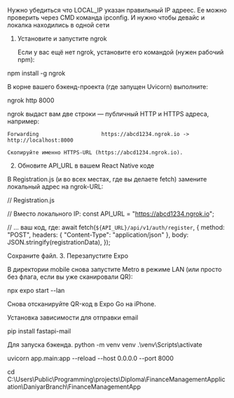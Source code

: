 Нужно убедиться что LOCAL_IP указан правильный IP адреес. Ее можно проверить через CMD команда ipconfig. И нужно чтобы девайс и локалка находились в одной сети

1. Установите и запустите ngrok

    Если у вас ещё нет ngrok, установите его командой (нужен рабочий npm):

npm install -g ngrok

В корне вашего бэкенд-проекта (где запущен Uvicorn) выполните:

ngrok http 8000

ngrok выдаст вам две строки — публичный HTTP и HTTPS адреса, например:

    Forwarding                    https://abcd1234.ngrok.io -> http://localhost:8000

    Скопируйте именно HTTPS-URL (https://abcd1234.ngrok.io).

2. Обновите API_URL в вашем React Native коде

В Registration.js (и во всех местах, где вы делаете fetch) замените локальный адрес на ngrok-URL:

// Registration.js

// Вместо локального IP:
const API_URL = "https://abcd1234.ngrok.io";

// … ваш код, где:
await fetch(`${API_URL}/api/v1/auth/register`, {
  method: "POST",
  headers: { "Content-Type": "application/json" },
  body: JSON.stringify(registrationData),
});

Сохраните файл.
3. Перезапустите Expo

В директории mobile снова запустите Metro в режиме LAN (или просто без флага, если вы уже сканировали QR):

npx expo start --lan

Снова отсканируйте QR-код в Expo Go на iPhone.

Установка зависимости для отправки email

pip install fastapi-mail

Для запуска бэкенда.
python -m venv venv
.\venv\Scripts\activate

uvicorn app.main:app --reload --host 0.0.0.0 --port 8000

cd C:\Users\Public\Programming\projects\Diploma\FinanceManagementApplication\DaniyarBranch\FinanceManagementApp